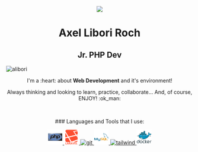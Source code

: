 <p align="center" width="300">
   <img align="center" width="200" src="https://avatars.githubusercontent.com/u/71702817?v=4" />
   <h1 align="center">Axel Libori Roch</h1>
   <h2 align="center">Jr. PHP Dev</h2>
</p>

<div align="left" inline>
<span align="left"> <img src="https://komarev.com/ghpvc/?username=alibori&label=Profile%20views&color=0e75b6&style=flat" alt="alibori" /></span>
</div>

<p align="center">I'm a :heart: about <strong>Web Development</strong> and it's environment!</p>
<p align="center">Always thinking and looking to learn, practice, collaborate... And, of course, ENJOY! :ok_man:</p>
<p>&nbsp;</p>
<div align="center">
### Languages and Tools that I use:
<p align="center"><a href="https://www.php.net" target="_blank"> <img src="https://raw.githubusercontent.com/devicons/devicon/master/icons/php/php-original.svg" alt="php" width="40" height="40"/> </a> <a href="https://www.laravel.com" target="_blank"><img src="https://raw.githubusercontent.com/devicons/devicon/master/icons/laravel/laravel-plain-wordmark.svg" alt="laravel" width="40" height="40"/> </a> <a href="https://git-scm.com/" target="_blank"> <img src="https://www.vectorlogo.zone/logos/git-scm/git-scm-icon.svg" alt="git" width="40" height="40"/> </a> <a href="https://www.mysql.com/" target="_blank"> <img src="https://raw.githubusercontent.com/devicons/devicon/master/icons/mysql/mysql-original-wordmark.svg" alt="mysql" width="40" height="40"/> </a> <a href="https://tailwindcss.com/" target="_blank"> <img src="https://www.vectorlogo.zone/logos/tailwindcss/tailwindcss-icon.svg" alt="tailwind" width="40" height="40"/> </a> <a href="https://www.docker.com/" target="_blank"> <img src="https://raw.githubusercontent.com/devicons/devicon/master/icons/docker/docker-original-wordmark.svg" alt="docker" width="40" height="40"/> </a></p>
</div
